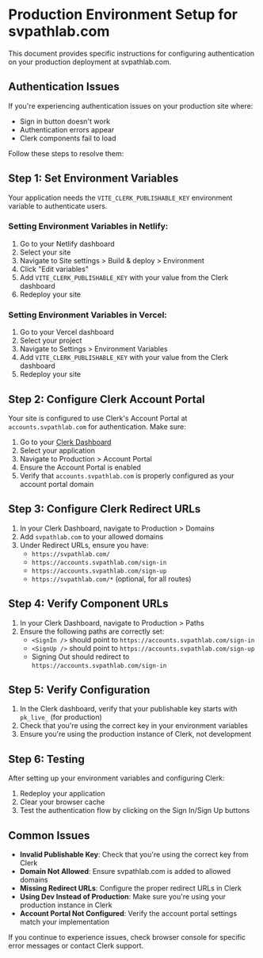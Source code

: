 
# Production Environment Setup for svpathlab.com

This document provides specific instructions for configuring authentication on your production deployment at svpathlab.com.

## Authentication Issues

If you're experiencing authentication issues on your production site where:
- Sign in button doesn't work
- Authentication errors appear
- Clerk components fail to load

Follow these steps to resolve them:

## Step 1: Set Environment Variables

Your application needs the `VITE_CLERK_PUBLISHABLE_KEY` environment variable to authenticate users.

### Setting Environment Variables in Netlify:

1. Go to your Netlify dashboard
2. Select your site
3. Navigate to Site settings > Build & deploy > Environment
4. Click "Edit variables"
5. Add `VITE_CLERK_PUBLISHABLE_KEY` with your value from the Clerk dashboard
6. Redeploy your site

### Setting Environment Variables in Vercel:

1. Go to your Vercel dashboard
2. Select your project
3. Navigate to Settings > Environment Variables
4. Add `VITE_CLERK_PUBLISHABLE_KEY` with your value from the Clerk dashboard
5. Redeploy your site

## Step 2: Configure Clerk Account Portal

Your site is configured to use Clerk's Account Portal at `accounts.svpathlab.com` for authentication. Make sure:

1. Go to your [Clerk Dashboard](https://dashboard.clerk.com/)
2. Select your application
3. Navigate to Production > Account Portal
4. Ensure the Account Portal is enabled
5. Verify that `accounts.svpathlab.com` is properly configured as your account portal domain

## Step 3: Configure Clerk Redirect URLs

1. In your Clerk Dashboard, navigate to Production > Domains
2. Add `svpathlab.com` to your allowed domains
3. Under Redirect URLs, ensure you have:
   - `https://svpathlab.com/`
   - `https://accounts.svpathlab.com/sign-in`
   - `https://accounts.svpathlab.com/sign-up`
   - `https://svpathlab.com/*` (optional, for all routes)

## Step 4: Verify Component URLs

1. In your Clerk Dashboard, navigate to Production > Paths
2. Ensure the following paths are correctly set:
   - `<SignIn />` should point to `https://accounts.svpathlab.com/sign-in`
   - `<SignUp />` should point to `https://accounts.svpathlab.com/sign-up`
   - Signing Out should redirect to `https://accounts.svpathlab.com/sign-in`

## Step 5: Verify Configuration

1. In the Clerk dashboard, verify that your publishable key starts with `pk_live_` (for production)
2. Check that you're using the correct key in your environment variables
3. Ensure you're using the production instance of Clerk, not development

## Step 6: Testing

After setting up your environment variables and configuring Clerk:

1. Redeploy your application
2. Clear your browser cache
3. Test the authentication flow by clicking on the Sign In/Sign Up buttons

## Common Issues

- **Invalid Publishable Key**: Check that you're using the correct key from Clerk
- **Domain Not Allowed**: Ensure svpathlab.com is added to allowed domains
- **Missing Redirect URLs**: Configure the proper redirect URLs in Clerk
- **Using Dev Instead of Production**: Make sure you're using your production instance in Clerk
- **Account Portal Not Configured**: Verify the account portal settings match your implementation

If you continue to experience issues, check browser console for specific error messages or contact Clerk support.
